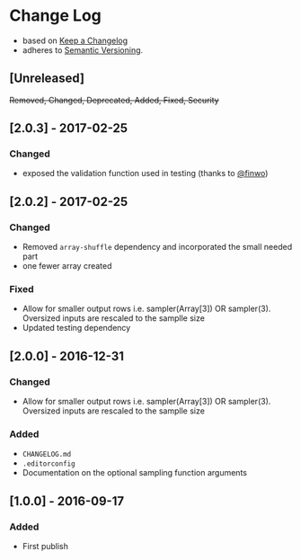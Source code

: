 <!-- markdownlint-disable MD012 MD022 MD024 MD026 MD032 MD041 -->

# Change Log

- based on [Keep a Changelog](http://keepachangelog.com/)
- adheres to [Semantic Versioning](http://semver.org/).

## [Unreleased]
~~Removed, Changed, Deprecated, Added, Fixed, Security~~


## [2.0.3] - 2017-02-25
### Changed
- exposed the validation function used in testing (thanks to [@finwo](https://github.com/finwo))


## [2.0.2] - 2017-02-25
### Changed
- Removed `array-shuffle` dependency and incorporated the small needed part
- one fewer array created

### Fixed
- Allow for smaller output rows i.e. sampler(Array[3]) OR sampler(3). Oversized inputs are rescaled to the samplle size
- Updated testing dependency


## [2.0.0] - 2016-12-31
### Changed
- Allow for smaller output rows i.e. sampler(Array[3]) OR sampler(3). Oversized inputs are rescaled to the samplle size

### Added
- `CHANGELOG.md`
- `.editorconfig`
- Documentation on the optional sampling function arguments


## [1.0.0] - 2016-09-17
### Added
- First publish
